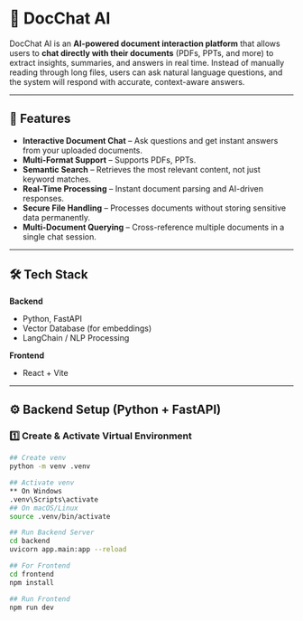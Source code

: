 # 📄 DocChat AI  

DocChat AI is an **AI-powered document interaction platform** that allows users to **chat directly with their documents** (PDFs, PPTs, and more) to extract insights, summaries, and answers in real time. Instead of manually reading through long files, users can ask natural language questions, and the system will respond with accurate, context-aware answers.

---

## 🚀 Features  
- **Interactive Document Chat** – Ask questions and get instant answers from your uploaded documents.  
- **Multi-Format Support** – Supports PDFs, PPTs.  
- **Semantic Search** – Retrieves the most relevant content, not just keyword matches.  
- **Real-Time Processing** – Instant document parsing and AI-driven responses.  
- **Secure File Handling** – Processes documents without storing sensitive data permanently.  
- **Multi-Document Querying** – Cross-reference multiple documents in a single chat session.  

---

## 🛠️ Tech Stack  
**Backend**  
- Python, FastAPI    
- Vector Database (for embeddings)  
- LangChain / NLP Processing  

**Frontend**  
- React + Vite  


---
## ⚙️ Backend Setup (Python + FastAPI)  

### 1️⃣ Create & Activate Virtual Environment  
```bash
## Create venv
python -m venv .venv

## Activate venv
** On Windows
.venv\Scripts\activate
## On macOS/Linux
source .venv/bin/activate

## Run Backend Server
cd backend
uvicorn app.main:app --reload

## For Frontend
cd frontend
npm install

## Run Frontend
npm run dev


